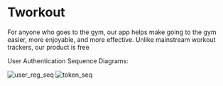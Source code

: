# Tworkout

For anyone who goes to the gym, our app helps make going to the gym easier, more enjoyable, and more effective. Unlike mainstream workout trackers, our product is free

User Authentication Sequence Diagrams:

![user_reg_seq](https://github.com/noahgiboney/tworkout/assets/64711651/914f098d-fa18-47d1-af7c-66584a7de2c4)
![token_seq](https://github.com/noahgiboney/tworkout/assets/64711651/45ec6af4-fa5e-4afe-94c1-c6277a8cec0a)
